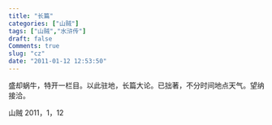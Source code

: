 ```yaml
---
title: "长篇"
categories: ["山贼"]
tags: ["山贼","水浒传"]
draft: false
Comments: true
slug: "cz"
date: "2011-01-12 12:53:50"
---
```


盛却蜗牛，特开一栏目。以此驻地，长篇大论。已拙著，不分时间地点天气。望纳接洽。

山贼 2011，1，12

